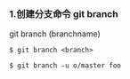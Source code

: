 ### 1.创建分支命令 git branch

git branch (branchname)

```text
$ git branch <branch>

$ git branch -u o/master foo
```